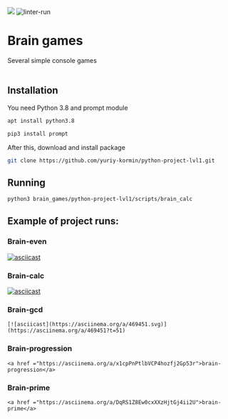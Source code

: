 <a href="https://codeclimate.com/github/yuriy-kormin/python-project-lvl1/maintainability"><img src="https://api.codeclimate.com/v1/badges/5e7bda007d52003e2d00/maintainability" /></a>
![linter-run](https://github.com/yuriy-kormin/python-project-lvl1/actions/workflows/linter-run.yml/badge.svg)

# Brain games
Several simple console games
<br><br>


## Installation
You need Python 3.8 and prompt module
```bash
apt install python3.8
```
```bash
pip3 install prompt
```
After this, download and install package
```bash
git clone https://github.com/yuriy-kormin/python-project-lvl1.git
```

## Running
```bash
python3 brain_games/python-project-lvl1/scripts/brain_calc
```
## Example of project runs: 
<H3> Brain-even </H3>

[![asciicast](https://asciinema.org/a/t0cg6UqPAucs1U7EqDrU4JRjz.svg)](https://asciinema.org/a/t0cg6UqPAucs1U7EqDrU4JRjz)

<H3> Brain-calc </H3>

[![asciicast](https://asciinema.org/a/469445.svg)](https://asciinema.org/a/469445)
    
<H3> Brain-gcd </H3>

    [![asciicast](https://asciinema.org/a/469451.svg)](https://asciinema.org/a/469451?t=51)
    
<H3> Brain-progression </H3>    

    <a href ="https://asciinema.org/a/x1cpPnPtlbVCP4hozfj2Gp53r">brain-progression</a>

<H3> Brain-prime </H3>    

    <a href ="https://asciinema.org/a/DqRS1Z8Ew0cxXXzHjtGj4ii2U">brain-prime</a>
